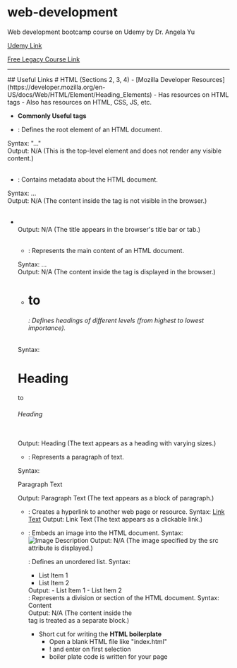 # web-development
Web development bootcamp course on Udemy by Dr. Angela Yu


[Udemy Link](https://www.udemy.com/course/the-complete-web-development-bootcamp/)

[Free Legacy Course Link](https://appbrewery.com/courses/legacy-complete-web-development-course/lectures/46570088)

<hr />
## Useful Links
# HTML (Sections 2, 3, 4)
- [Mozilla Developer Resources](https://developer.mozilla.org/en-US/docs/Web/HTML/Element/Heading_Elements)
    - Has resources on HTML tags 
    - Also has resources on HTML, CSS, JS, etc.


- **Commonly Useful tags**

- <html>: Defines the root element of an HTML document. <br>
Syntax: "<html>...</html>" <br>
Output: N/A (This is the top-level element and does not render any visible content.)<br><br>

- <head>: Contains metadata about the HTML document.<br>
Syntax: <head>...</head><br>
Output: N/A (The content inside the <head> tag is not visible in the browser.)<br><br>

- <title>: Specifies the title of the HTML document, displayed in the browser's title bar or tab. <br>
Syntax: <title>Page Title</title> <br>
Output: N/A (The title appears in the browser's title bar or tab.)<br><br>

- <body>: Represents the main content of an HTML document. <br>
Syntax: <body>...</body> <br>
Output: N/A (The content inside the <body> tag is displayed in the browser.) <br>

- <h1> to <h6>: Defines headings of different levels (from highest to lowest importance). <br>
Syntax: <h1>Heading</h1> to <h6>Heading</h6> <br>
Output: Heading (The text appears as a heading with varying sizes.)<br>

- <p>: Represents a paragraph of text.
Syntax: <p>Paragraph Text</p>
Output: Paragraph Text (The text appears as a block of paragraph.)

- <a>: Creates a hyperlink to another web page or resource.
Syntax: <a href="https://example.com">Link Text</a>
Output: Link Text (The text appears as a clickable link.)

- <img>: Embeds an image into the HTML document.
Syntax: <img src="image.jpg" alt="Image Description">
Output: N/A (The image specified by the src attribute is displayed.)

<ul>: Defines an unordered list.
Syntax: <ul><li>List Item 1</li><li>List Item 2</li></ul>
Output:
- List Item 1
- List Item 2

<div>: Represents a division or section of the HTML document.
Syntax: <div>Content</div>
Output: N/A (The content inside the <div> tag is treated as a separate block.)

- Short cut for writing the **HTML boilerplate**
    - Open a blank HTML file like "index.html"
    - ! and enter on first selection
    - boiler plate code is written for your page
## 